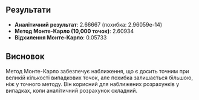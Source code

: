## Результати

-   **Аналітичний результат**: 2.66667 (похибка: 2.96059e-14)
-   **Метод Монте-Карло (10,000 точок)**: 2.60934
-   **Відхилення Монте-Карло**: 0.05733

## Висновок

Метод Монте-Карло забезпечує наближення, що є досить точним при великій кількості випадкових точок, але похибка залишається більшою, ніж у точного методу. Він корисний для наближених розрахунків у випадках, коли аналітичний розрахунок складний.
